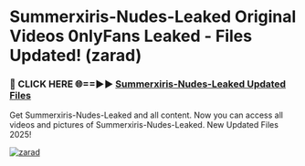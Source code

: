 # Summerxiris-Nudes-Leaked Original Videos 0nlyFans Leaked - Files Updated! (zarad)

<h3>🔴 CLICK HERE 🌐==►► <a href="https://tinyurl.com/5h6xmrr3" rel="nofollow">Summerxiris-Nudes-Leaked Updated Files</a></h3>

Get Summerxiris-Nudes-Leaked and all content. Now you can access all videos and pictures of Summerxiris-Nudes-Leaked. New Updated Files 2025!

[![zarad](https://i.imgur.com/KVD873Z.gif)](https://tinyurl.com/5h6xmrr3)
